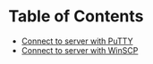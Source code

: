 # Table of Contents

- [Connect to server with PuTTY](01-connect-to-server-with-putty)
- [Connect to server with WinSCP](02-connect-to-server-with-winscp)